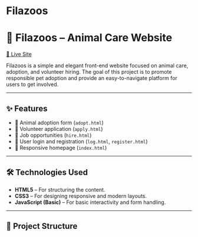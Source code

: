 # Filazoos
# 🐾 Filazoos – Animal Care Website

[🔗 Live Site](https://aaditya66.github.io/filazoos-animal-care/)

Filazoos is a simple and elegant front-end website focused on animal care, adoption, and volunteer hiring. The goal of this project is to promote responsible pet adoption and provide an easy-to-navigate platform for users to get involved.

---

## ✨ Features

- 🐶 Animal adoption form (`adopt.html`)
- 📝 Volunteer application (`apply.html`)
- 💼 Job opportunities (`hire.html`)
- 👤 User login and registration (`log.html`, `register.html`)
- 📄 Responsive homepage (`index.html`)

---

## 🛠️ Technologies Used

- **HTML5** – For structuring the content.
- **CSS3** – For designing responsive and modern layouts.
- **JavaScript (Basic)** – For basic interactivity and form handling.

---

## 📂 Project Structure


